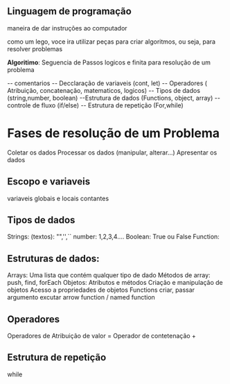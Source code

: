 ## Linguagem de programação

maneira de dar instruções ao computador

como um lego, voce ira utilizar peças para criar algoritmos, ou seja, para resolver problemas


**Algoritimo**: Seguencia de Passos logicos  e finita para resolução de um problema

-- comentarios 
-- Decclaração de variaveis (cont, let)
-- Operadores ( Atribuição, concatenação, matematicos, logicos)
-- Tipos de dados (string,number, boolean)
--Estrutura de dados (Functions, object, array)
-- controle de fluxo (if/else)
-- Estrutura de repetição (For,while)

# Fases de resolução de um Problema 

Coletar os dados 
Processar os dados (manipular, alterar...)
Apresentar os  dados 

## Escopo e variaveis

variaveis globais e locais
contantes

## Tipos de dados
Strings: (textos): "",'',``
number: 1,2,3,4....
Boolean: True ou False
Function:

## Estruturas de dados:
Arrays:
 Uma lista que contém qualquer tipo de dado
 Métodos de array: push, find, forEach
Objetos:
 Atributos e métodos
 Criação e manipulação de objetos
 Acesso a propriedades de objetos
Functions
 criar, passar argumento
 excutar
 arrow function / named function



## Operadores

Operadores de Atribuição de valor =
Operador de contetenação +

## Estrutura de repetição

while

